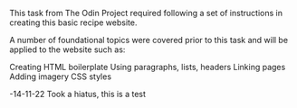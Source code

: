 This task from The Odin Project required following a set of instructions in creating this basic recipe website.

A number of foundational topics were covered prior to this task and will be applied to the website such as:

Creating HTML boilerplate
Using paragraphs, lists, headers
Linking pages
Adding imagery
CSS styles

-14-11-22
Took a hiatus, this is a test